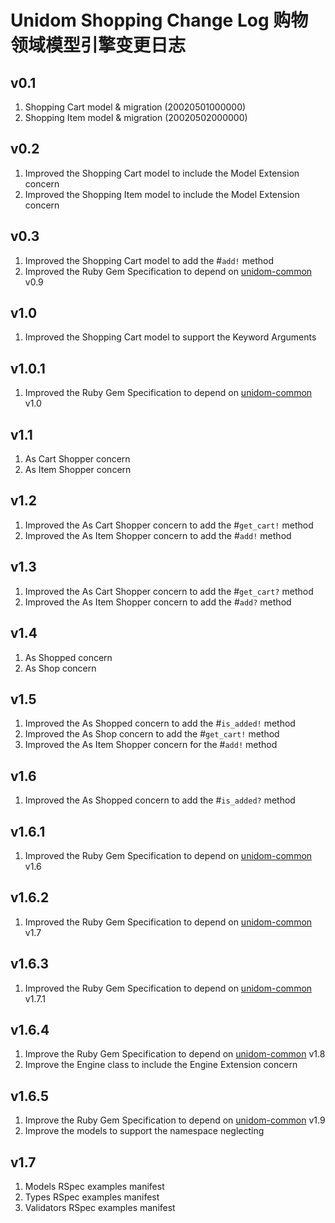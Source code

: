 # Unidom Shopping Change Log 购物领域模型引擎变更日志

## v0.1
1. Shopping Cart model & migration (20020501000000)
2. Shopping Item model & migration (20020502000000)

## v0.2
1. Improved the Shopping Cart model to include the Model Extension concern
2. Improved the Shopping Item model to include the Model Extension concern

## v0.3
1. Improved the Shopping Cart model to add the #``add!`` method
2. Improved the Ruby Gem Specification to depend on [unidom-common](https://github.com/topbitdu/unidom-common) v0.9

## v1.0
1. Improved the Shopping Cart model to support the Keyword Arguments

## v1.0.1
1. Improved the Ruby Gem Specification to depend on [unidom-common](https://github.com/topbitdu/unidom-common) v1.0

## v1.1
1. As Cart Shopper concern
2. As Item Shopper concern

## v1.2
1. Improved the As Cart Shopper concern to add the #``get_cart!`` method
2. Improved the As Item Shopper concern to add the #``add!`` method

## v1.3
1. Improved the As Cart Shopper concern to add the #``get_cart?`` method
2. Improved the As Item Shopper concern to add the #``add?`` method

## v1.4
1. As Shopped concern
2. As Shop concern

## v1.5
1. Improved the As Shopped concern to add the #``is_added!`` method
2. Improved the As Shop concern to add the #``get_cart!`` method
3. Improved the As Item Shopper concern for the #``add!`` method

## v1.6
1. Improved the As Shopped concern to add the #``is_added?`` method

## v1.6.1
1. Improved the Ruby Gem Specification to depend on [unidom-common](https://github.com/topbitdu/unidom-common) v1.6

## v1.6.2
1. Improved the Ruby Gem Specification to depend on [unidom-common](https://github.com/topbitdu/unidom-common) v1.7

## v1.6.3
1. Improved the Ruby Gem Specification to depend on [unidom-common](https://github.com/topbitdu/unidom-common) v1.7.1

## v1.6.4
1. Improve the Ruby Gem Specification to depend on [unidom-common](https://github.com/topbitdu/unidom-common) v1.8
2. Improve the Engine class to include the Engine Extension concern

## v1.6.5
1. Improve the Ruby Gem Specification to depend on [unidom-common](https://github.com/topbitdu/unidom-common) v1.9
2. Improve the models to support the namespace neglecting

## v1.7
1. Models RSpec examples manifest
2. Types RSpec examples manifest
3. Validators RSpec examples manifest
